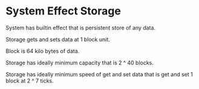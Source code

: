 # System Effect Storage

System has builtin effect that is persistent store of any data.

Storage gets and sets data at 1 block unit.

Block is 64 kilo bytes of data.

Storage has ideally minimum capacity that is 2 ^ 40 blocks.

Storage has ideally minimum speed of get and set data that is
get and set 1 block at 2 ^ 7 ticks.